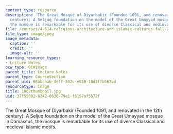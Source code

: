 ```yaml
---
content_type: resource
description: 'The Great Mosque of Diyarbakir (Founded 1091, and renovated in the 12th
  century): A Seljuq foundation on the model of the Great Umayyad mosque in Damascus,
  the mosque is remarkable for its use of diverse Classical and medieval Islamic motifs.'
file: /courses/4-614-religious-architecture-and-islamic-cultures-fall-2002/37f556026242063679e1f6157af5572f_1062thumbnail.jpg
file_type: image/jpeg
image_metadata:
  caption: ''
  credit: ''
  image-alt: ''
learning_resource_types:
- Lecture Notes
ocw_type: OCWImage
parent_title: Lecture Notes
parent_type: CourseSection
parent_uid: 68abeaab-4eff-532c-e858-18d3ffb567bd
resourcetype: Image
title: 1062thumbnail.jpg
uid: 37f55602-6242-0636-79e1-f6157af5572f
---
```

The Great Mosque of Diyarbakir (Founded 1091, and renovated in the 12th century): A Seljuq foundation on the model of the Great Umayyad mosque in Damascus, the mosque is remarkable for its use of diverse Classical and medieval Islamic motifs.

